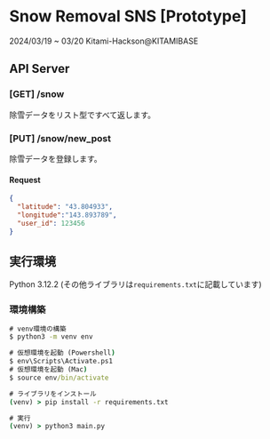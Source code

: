 # Snow Removal SNS [Prototype]
2024/03/19 ~ 03/20 Kitami-Hackson@KITAMIBASE

## API Server
### [GET] /snow
除雪データをリスト型ですべて返します。

### [PUT] /snow/new_post
除雪データを登録します。
#### Request
```json
{
  "latitude": "43.804933",
  "longitude":"143.893789",
  "user_id": 123456
}
```

## 実行環境
Python 3.12.2
(その他ライブラリは`requirements.txt`に記載しています)

### 環境構築
```cmd
# venv環境の構築
$ python3 -m venv env

# 仮想環境を起動 (Powershell)
$ env\Scripts\Activate.ps1
# 仮想環境を起動 (Mac)
$ source env/bin/activate

# ライブラリをインストール
(venv) > pip install -r requirements.txt

# 実行
(venv) > python3 main.py
```